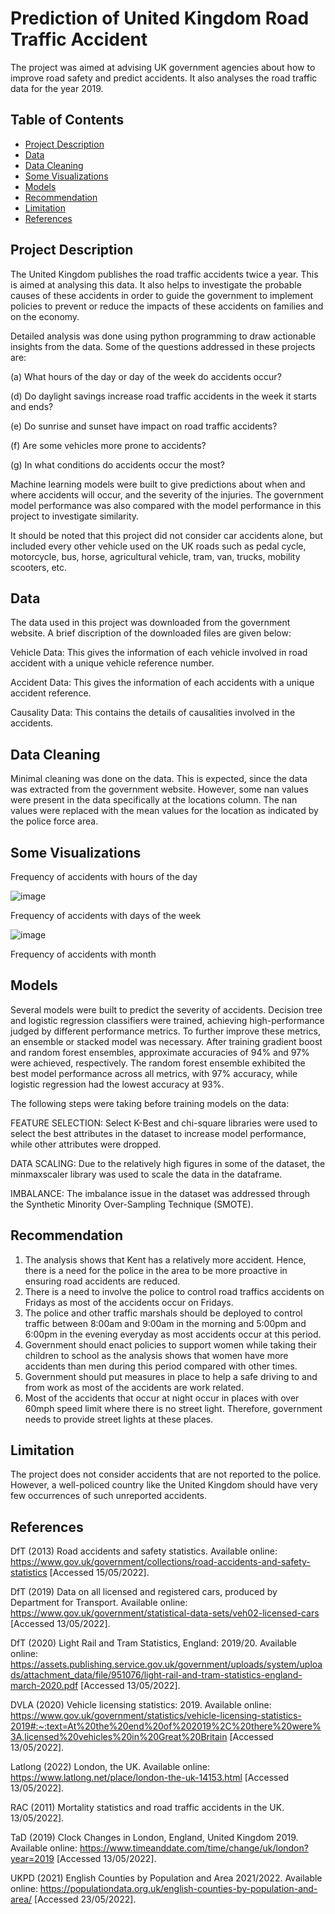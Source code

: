# Prediction of United Kingdom Road Traffic Accident

The project was aimed at advising UK government agencies about how to improve road safety and predict accidents. It also analyses the road traffic data for the year 2019.

## Table of Contents

- [Project Description](#project-description)
- [Data](#data)
- [Data Cleaning](#data-cleaning)
- [Some Visualizations](#some-visualizations)
- [Models](#models)
- [Recommendation](#recommendation)
- [Limitation](#limitation)
- [References](#references)

## Project Description

The United Kingdom publishes the road traffic accidents twice a year. This is aimed at analysing this data. It also helps to investigate the probable causes of these accidents in order to guide the government to implement policies to prevent or reduce the impacts of these accidents on families and on the economy.

Detailed analysis was done using python programming to draw actionable insights from the data. Some of the questions addressed in these projects are:

(a)	What hours of the day or day of the week do accidents occur?

(d)	Do daylight savings increase road traffic accidents in the week it starts and ends?

(e)	Do sunrise and sunset have impact on road traffic accidents?

(f)	Are some vehicles more prone to accidents?

(g)	In what conditions do accidents occur the most?

Machine learning models were built to give predictions about when and where accidents will occur, and the severity of the injuries. The government model performance was also compared with the model performance in this project to investigate similarity.

It should be noted that this project did not consider car accidents alone, but included every other vehicle used on the UK roads such as pedal cycle, motorcycle, bus, horse, agricultural vehicle, tram, van, trucks, mobility scooters, etc.




## Data

The data used in this project was downloaded from the government website. A brief discription of the downloaded files are given below:

Vehicle Data: This gives the information of each vehicle involved in road accident with a unique vehicle reference number.

Accident Data: This gives the information of each accidents with a unique accident reference.

Causality Data: This contains the details of causalities involved in the accidents.

## Data Cleaning

Minimal cleaning was done on the data. This is expected, since the data was extracted from the government website. However, some nan values were present in the data specifically at the locations column. The nan values were replaced with the mean values for the location as indicated by the police force area.

## Some Visualizations

Frequency of accidents with hours of the day

![image](https://github.com/AdebayoDare/Prediction-of-United-Kingdom-Road-Traffic-Accident/assets/93272487/63f9c1e0-6cea-49bc-b2bf-218866008fc3)

Frequency of accidents with days of the week

![image](https://github.com/AdebayoDare/Prediction-of-United-Kingdom-Road-Traffic-Accident/assets/93272487/9743bf7c-b67c-4d86-a5cf-01f97f737efa)


Frequency of accidents with month





## Models

Several models were built to predict the severity of accidents. Decision tree and logistic regression classifiers were trained, achieving high-performance judged by different performance metrics. To further improve these metrics, an ensemble or stacked model was necessary. After training gradient boost and random forest ensembles, approximate accuracies of 94% and 97% were achieved, respectively. The random forest ensemble exhibited the best model performance across all metrics, with 97% accuracy, while logistic regression had the lowest accuracy at 93%.

The following steps were taking before training models on the data: 

FEATURE SELECTION: Select K-Best and chi-square libraries were used to select the best attributes in the dataset to increase model performance, while other attributes were dropped.

DATA SCALING: Due to the relatively high figures in some of the dataset, the minmaxscaler library was used to scale the data in the dataframe.

IMBALANCE: The imbalance issue in the dataset was addressed through the Synthetic Minority Over-Sampling Technique (SMOTE).


## Recommendation
1.	The analysis shows that Kent has a relatively more accident. Hence, there is a need for the police in the area to be more proactive in ensuring road accidents are reduced.
2.	There is a need to involve the police to control road traffics accidents on Fridays as most of the accidents occur on Fridays.
3.	The police and other traffic marshals should be deployed to control traffic between 8:00am and 9:00am in the morning and 5:00pm and 6:00pm in the evening everyday as most accidents occur at this period.
4.	Government should enact policies to support women while taking their children to school as the analysis shows that women have more accidents than men during this period compared with other times.
5.	Government should put measures in place to help a safe driving to and from work as most of the accidents are work related. 
6.	Most of the accidents that occur at night occur in places with over 60mph speed limit where there is no street light. Therefore, government needs to provide street lights at these places.


## Limitation

The project does not consider accidents that are not reported to the police. However, a well-policed country like the United Kingdom should have very few occurrences of such unreported accidents.

## References

DfT (2013) Road accidents and safety statistics. Available online: https://www.gov.uk/government/collections/road-accidents-and-safety-statistics [Accessed 15/05/2022].

DfT (2019) Data on all licensed and registered cars, produced by Department for Transport. Available online: https://www.gov.uk/government/statistical-data-sets/veh02-licensed-cars [Accessed 13/05/2022].

DfT (2020) Light Rail and Tram Statistics,
England: 2019/20.  Available online: https://assets.publishing.service.gov.uk/government/uploads/system/uploads/attachment_data/file/951076/light-rail-and-tram-statistics-england-march-2020.pdf [Accessed 13/05/2022].

DVLA (2020) Vehicle licensing statistics: 2019. Available online: https://www.gov.uk/government/statistics/vehicle-licensing-statistics-2019#:~:text=At%20the%20end%20of%202019%2C%20there%20were%3A,licensed%20vehicles%20in%20Great%20Britain [Accessed 13/05/2022].

Latlong (2022) London, the UK. Available online: https://www.latlong.net/place/london-the-uk-14153.html [Accessed 13/05/2022].

RAC (2011) Mortality statistics and road traffic accidents in the UK. 13/05/2022].

TaD (2019) Clock Changes in London, England, United Kingdom 2019. Available online: https://www.timeanddate.com/time/change/uk/london?year=2019 [Accessed 13/05/2022].

UKPD (2021) English Counties by Population and Area 2021/2022. Available online: https://populationdata.org.uk/english-counties-by-population-and-area/ [Accessed 23/05/2022].

